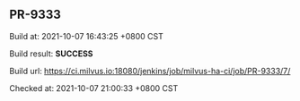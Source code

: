 <h2><a name="pr-9333" class="anchor" href="#pr-9333" rel="nofollow" aria-hidden="true"><span class="octicon octicon-link"></span></a>PR-9333</h2>

<p>Build at: 2021-10-07 16:43:25 +0800 CST</p>

<p>Build result: <strong>SUCCESS</strong></p>

<p>Build url: <a href="https://ci.milvus.io:18080/jenkins/job/milvus-ha-ci/job/PR-9333/7/" rel="nofollow">https://ci.milvus.io:18080/jenkins/job/milvus-ha-ci/job/PR-9333/7/</a></p>

<p>Checked at: 2021-10-07 21:00:33 +0800 CST</p>
